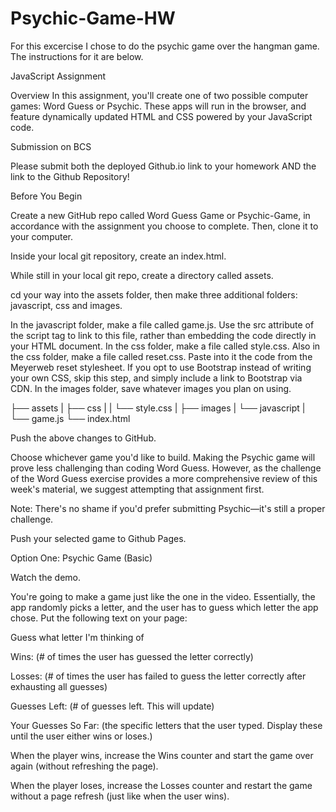 # Psychic-Game-HW
For this excercise I chose to do the psychic game over the hangman game. The instructions for it are below.

JavaScript Assignment

Overview
In this assignment, you'll create one of two possible computer games: Word Guess or Psychic. These apps will run in the browser, and feature dynamically updated HTML and CSS powered by your JavaScript code.

Submission on BCS

Please submit both the deployed Github.io link to your homework AND the link to the Github Repository!


Before You Begin


Create a new GitHub repo called Word Guess Game or Psychic-Game, in accordance with the assignment you choose to complete. Then, clone it to your computer.


Inside your local git repository, create an index.html.


While still in your local git repo, create a directory called assets.


cd your way into the assets folder, then make three additional folders: javascript, css and images.

In the javascript folder, make a file called game.js. Use the src attribute of the script tag to link to this file, rather than embedding the code directly in your HTML document.
In the css folder, make a file called style.css.
Also in the css folder, make a file called reset.css. Paste into it the code from the Meyerweb reset stylesheet. If you opt to use Bootstrap instead of writing your own CSS, skip this step, and simply include a link to Bootstrap via CDN.
In the images folder, save whatever images you plan on using.



├── assets
|  ├── css
|  |  └── style.css
|  ├── images
|  └── javascript
|     └── game.js
└── index.html


Push the above changes to GitHub.


Choose whichever game you'd like to build. Making the Psychic game will prove less challenging than coding Word Guess. However, as the challenge of the Word Guess exercise provides a more comprehensive review of this week's material, we suggest attempting that assignment first.


Note: There's no shame if you'd prefer submitting Psychic—it's still a proper challenge.


Push your selected game to Github Pages.



Option One: Psychic Game (Basic)



Watch the demo.


You're going to make a game just like the one in the video. Essentially, the app randomly picks a letter, and the user has to guess which letter the app chose. Put the following text on your page:


Guess what letter I'm thinking of


Wins: (# of times the user has guessed the letter correctly)


Losses: (# of times the user has failed to guess the letter correctly after exhausting all guesses)


Guesses Left: (# of guesses left. This will update)


Your Guesses So Far: (the specific letters that the user typed. Display these until the user either wins or loses.)


When the player wins, increase the Wins counter and start the game over again (without refreshing the page).


When the player loses, increase the Losses counter and restart the game without a page refresh (just like when the user wins).
